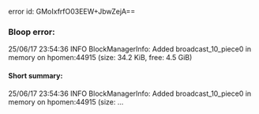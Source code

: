 error id: GMoIxfrfO03EEW+JbwZejA==
### Bloop error:

25/06/17 23:54:36 INFO BlockManagerInfo: Added broadcast_10_piece0 in memory on hpomen:44915 (size: 34.2 KiB, free: 4.5 GiB)
#### Short summary: 

25/06/17 23:54:36 INFO BlockManagerInfo: Added broadcast_10_piece0 in memory on hpomen:44915 (size: ...